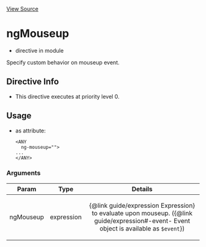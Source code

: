 

[View Source](http://github.com///tree/master/#L19152)



# ngMouseup



* directive in module []()






Specify custom behavior on mouseup event.








## Directive Info


* This directive executes at priority level 0.


## Usage



* as attribute:
    ```
    <ANY
      ng-mouseup="">
    ...
    </ANY>
    ```




### Arguments

| Param | Type | Details |
| :--: | :--: | :--: |
| ngMouseup | expression | <p>{@link guide/expression Expression} to evaluate upon mouseup. ({@link guide/expression#-event- Event object is available as <code>$event</code>})</p>  |




